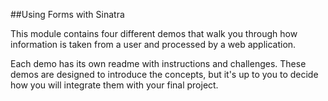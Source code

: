 

##Using Forms with Sinatra

This module contains four different demos that walk you through how information is taken from a user and processed by a web application.

Each demo has its own readme with instructions and challenges. These demos are designed to introduce the concepts, but it's up to you to decide how you will integrate them with your final project.